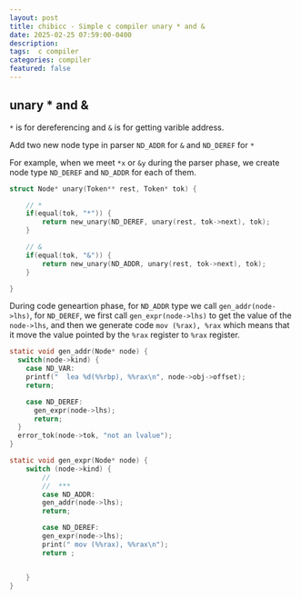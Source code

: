 ```yaml
---
layout: post
title: chibicc - Simple c compiler unary * and & 
date: 2025-02-25 07:59:00-0400
description:  
tags:  c compiler 
categories: compiler
featured: false
---
```




## unary * and & 

`*` is for dereferencing and `&` is for getting varible address.

Add two new node type in parser
`ND_ADDR` for `&` and `ND_DEREF` for `*`


For example, when we meet `*x` or `&y` during the parser phase,
we create node type `ND_DEREF` and `ND_ADDR` for each of them.

```c
struct Node* unary(Token** rest, Token* tok) {

    // *
    if(equal(tok, "*")) {
        return new_unary(ND_DEREF, unary(rest, tok->next), tok);
    }

    // &
    if(equal(tok, "&")) {
        return new_unary(ND_ADDR, unary(rest, tok->next), tok);
    }

}
```


During code geneartion phase, for `ND_ADDR` type we call `gen_addr(node->lhs)`,
for `ND_DEREF`, we first call `gen_expr(node->lhs)` to get the value of the `node->lhs`,
and then we generate code `mov (%rax), %rax` which means that it move the value pointed by 
the `%rax` register to `%rax` register.


```c
static void gen_addr(Node* node) {
  switch(node->kind) {
    case ND_VAR:
    printf("  lea %d(%%rbp), %%rax\n", node->obj->offset);
    return;

    case ND_DEREF:
      gen_expr(node->lhs);
      return;
  } 
  error_tok(node->tok, "not an lvalue");
}

static void gen_expr(Node* node) {
    switch (node->kind) {
        // 
        //  *** 
        case ND_ADDR:
        gen_addr(node->lhs);
        return;

        case ND_DEREF:
        gen_expr(node->lhs);
        print(" mov (%%rax), %%rax\n");
        return ;


    }
}


```

